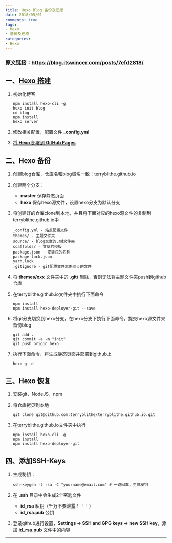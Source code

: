 ```yaml
---
title: Hexo Blog 备份及还原
date: 2018/05/01
comments: true
tags:
- Hexo
- 备份及还原
categories:
- Hexo
---
```


### 原文链接：https://blog.itswincer.com/posts/7efd2818/

## 一、[Hexo 搭建](https://hexo.io/zh-cn/docs/setup)

1. 初始化博客
    ```
    npm install hexo-cli -g
    hexo init blog
    cd blog
    npm install
    hexo server
    ```

2. 修改相关配置，配置文件 **_config.yml**

3. [将 **Hexo** 部署到 **GitHub Pages**](https://hexo.io/zh-cn/docs/github-pages)

## 二、Hexo 备份

1. 创建blog仓库，仓库名和blog域名一致：terryblithe.github.io

2. 创建两个分支：
    * **master** 保存静态页面
    * **hexo** 保存hexo源文件，设置hexo分支为默认分支

3. 将创建好的仓库clone到本地，并且将下面对应的hexo源文件的复制到terryblithe.github.io中
    ```
    _config.yml - 站点配置文件
    themes/ - 主题文件夹
    source/ - blog文章的.md文件夹
    scaffolds/ - 文章的模板
    package.json - 安装包的名称
    package-lock.json
    yarn.lock
    .gitignore - git配置文件忽略同步的文件
    ```

<!-- more -->

4. 将 **themes/xxx** 文件夹中的 **.git/** 删除，否则无法将主题文件夹push到github仓库

5. 在terryblithe.github.io文件夹中执行下面命令
    ```shell
    npm install
    npm install hexo-deployer-git --save
    ```

6. 将git分支切换到hexo分支，在hexo分支下执行下面命令，提交hexo源文件来备份blog
    ```shell
    git add .
    git commit -a -m "init"
    git push origin hexo
    ```
7. 执行下面命令，将生成静态页面并部署到github上
    ```shell
    hexo g -d
    ```

## 三、Hexo 恢复

1. 安装git，NodeJS，npm

2. 将仓库拷贝到本地
    ```shell
    git clone git@github.com:terryblithe/terryblithe.github.io.git
    ```
3. 在terryblithe.github.io文件夹中执行
    ```shell
    npm install hexo-cli -g 
    npm install
    npm install hexo-deployer-git
    ```

## 四、添加SSH-Keys

1. 生成秘钥：
    ```shell
    ssh-keygen -t rsa -C "yourname@email.com" # 一路回车，生成秘钥
    ```

2. 在 **.ssh** 目录中会生成2个密匙文件
    * **id_rsa** 私钥（千万不要泄露！！！）
    * **id_rsa.pub** 公钥

3. 登录github进行设置，**Settings -> SSH and GPG keys -> new SSH key**，添加 **id_rsa.pub** 文件中的内容
---